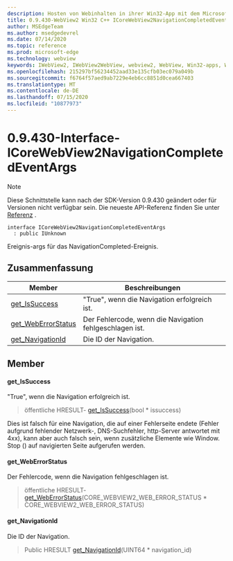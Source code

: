 ```yaml
---
description: Hosten von Webinhalten in ihrer Win32-App mit dem Microsoft Edge WebView2-Steuerelement
title: 0.9.430-WebView2 Win32 C++ ICoreWebView2NavigationCompletedEventArgs
author: MSEdgeTeam
ms.author: msedgedevrel
ms.date: 07/14/2020
ms.topic: reference
ms.prod: microsoft-edge
ms.technology: webview
keywords: IWebView2, IWebView2WebView, webview2, WebView, Win32-apps, Win32, Edge, ICoreWebView2, ICoreWebView2Host, Browser-Steuerelement, Edge-HTML
ms.openlocfilehash: 215297bf56234452aad33e135cfb03ec079a049b
ms.sourcegitcommit: f6764f57aed9ab7229e4eb6cc8851d0cea667403
ms.translationtype: MT
ms.contentlocale: de-DE
ms.lasthandoff: 07/15/2020
ms.locfileid: "10877973"
---
```

# 0.9.430-Interface-ICoreWebView2NavigationCompletedEventArgs 

> [!NOTE]
> Diese Schnittstelle kann nach der SDK-Version 0.9.430 geändert oder für Versionen nicht verfügbar sein. Die neueste API-Referenz finden Sie unter [Referenz](../../../webview2-api-reference.md) .

```
interface ICoreWebView2NavigationCompletedEventArgs
  : public IUnknown
```

Ereignis-args für das NavigationCompleted-Ereignis.

## Zusammenfassung

 Member                        | Beschreibungen
--------------------------------|---------------------------------------------
[get_IsSuccess](#get_issuccess) | "True", wenn die Navigation erfolgreich ist.
[get_WebErrorStatus](#get_weberrorstatus) | Der Fehlercode, wenn die Navigation fehlgeschlagen ist.
[get_NavigationId](#get_navigationid) | Die ID der Navigation.

## Member

#### get_IsSuccess 

"True", wenn die Navigation erfolgreich ist.

> öffentliche HRESULT- [get_IsSuccess](#get_issuccess)(bool * issuccess)

Dies ist falsch für eine Navigation, die auf einer Fehlerseite endete (Fehler aufgrund fehlender Netzwerk-, DNS-Suchfehler, http-Server antwortet mit 4xx), kann aber auch falsch sein, wenn zusätzliche Elemente wie Window. Stop () auf navigierten Seite aufgerufen werden.

#### get_WebErrorStatus 

Der Fehlercode, wenn die Navigation fehlgeschlagen ist.

> öffentliche HRESULT- [get_WebErrorStatus](#get_weberrorstatus)(CORE_WEBVIEW2_WEB_ERROR_STATUS * CORE_WEBVIEW2_WEB_ERROR_STATUS)

#### get_NavigationId 

Die ID der Navigation.

> Public HRESULT [get_NavigationId](#get_navigationid)(UINT64 * navigation_id)

